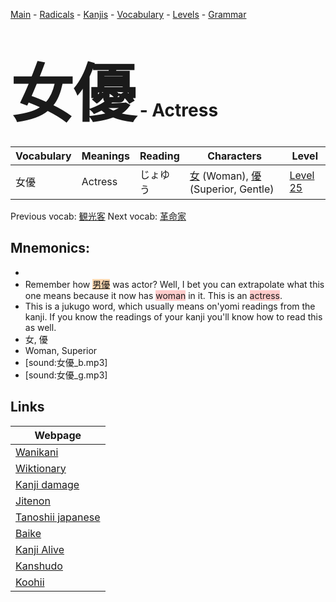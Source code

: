 <style> bigfont {font-size: 100px}</style>
[Main](../README.md) -
[Radicals](../radicals.md) -
[Kanjis](../kanjis.md) -
[Vocabulary](../vocabulary.md) -
[Levels](../levels.md) -
[Grammar](../grammar.md)
# <bigfont> 女優</bigfont> - Actress 

| Vocabulary | Meanings | Reading | Characters | Level |
| --- | --- | --- | --- | --- |
| 女優 | Actress | じょゆう |  [女](../kanjis/女.md) (Woman), [優](../kanjis/優.md) (Superior, Gentle) | [Level 25](../levels/wk_level25.md) |

Previous vocab: [観光客](観光客.md) Next vocab: [革命家](革命家.md) 

## Mnemonics:

* 
* Remember how <span style="background-color:#fed8b1"> [男優](https://jisho.org/search/男優)</span> was actor? Well, I bet you can extrapolate what this one means because it now has <span style="background-color:#ffcccb"> woman</span> in it. This is an <span style="background-color:#ffcccb"> actress</span>.
* This is a jukugo word, which usually means on'yomi readings from the kanji. If you know the readings of your kanji you'll know how to read this as well.
* 女, 優
* Woman, Superior
* [sound:女優_b.mp3]
* [sound:女優_g.mp3]


## Links 

| Webpage |
| --- |
| [Wanikani          ](https://www.wanikani.com/kanji/女優) |
| [Wiktionary        ](https://en.wiktionary.org/wiki/女優) |
| [Kanji damage      ](http://www.kanjidamage.com/kanji/search?utf8=✓&q=女優) |
| [Jitenon           ](https://jitenon.com/kanji/女優) |
| [Tanoshii japanese ](https://www.tanoshiijapanese.com/dictionary/kanji.cfm?k=女優) |
| [Baike             ](https://baike.baidu.com/item/女優) |
| [Kanji Alive       ](https://app.kanjialive.com/女優) |
| [Kanshudo          ](https://www.kanshudo.com/searchmn?q=女優) |
| [Koohii            ](https://kanji.koohii.com/study/kanji/女優) |
